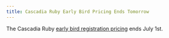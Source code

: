 ```yaml
---
title: Cascadia Ruby Early Bird Pricing Ends Tomorrow
---
```


The Cascadia Ruby [early bird registration pricing][reg] ends July 1st.

[reg]: https://ti.to/cascadiaruby/2014
